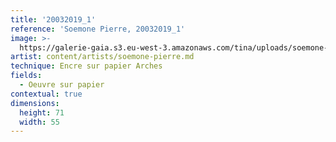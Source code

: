 ```yaml
---
title: '20032019_1'
reference: 'Soemone Pierre, 20032019_1'
image: >-
  https://galerie-gaia.s3.eu-west-3.amazonaws.com/tina/uploads/soemone-pierre/pierresoemone_20032019_1.jpg
artist: content/artists/soemone-pierre.md
technique: Encre sur papier Arches
fields:
  - Oeuvre sur papier
contextual: true
dimensions:
  height: 71
  width: 55
---
```


